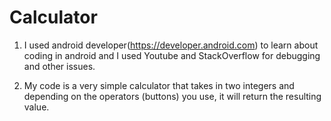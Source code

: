 Calculator
==========
1) I used android developer(https://developer.android.com) to learn about coding in android and I used Youtube and StackOverflow for debugging and other issues. 

2) My code is a very simple calculator that takes in two integers and depending on the operators (buttons) you use, it will return the resulting value.
